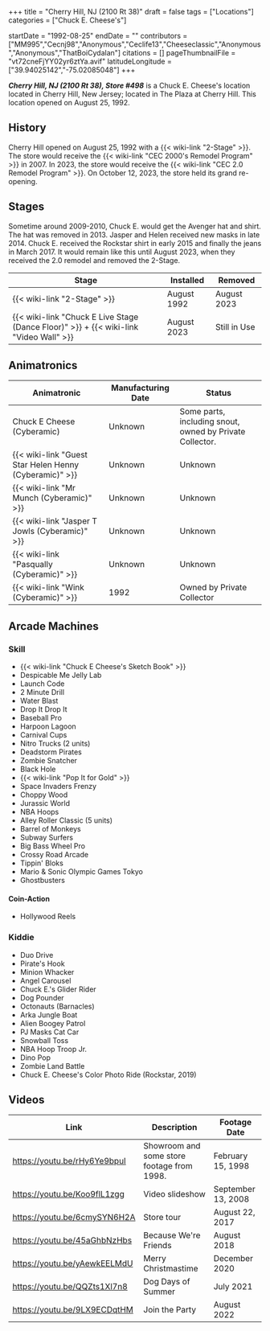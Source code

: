 +++
title = "Cherry Hill, NJ (2100 Rt 38)"
draft = false
tags = ["Locations"]
categories = ["Chuck E. Cheese's"]


startDate = "1992-08-25"
endDate = ""
contributors = ["MM995","Cecnj98","Anonymous","Ceclife13","Cheeseclassic","Anonymous","Anonymous","ThatBoiCydalan"]
citations = []
pageThumbnailFile = "vt72cneFjYY02yr6ztYa.avif"
latitudeLongitude = ["39.94025142","-75.02085048"]
+++

***Cherry Hill, NJ (2100 Rt 38), Store #498*** is a Chuck E. Cheese's location located in Cherry Hill, New Jersey; located in The Plaza at Cherry Hill. This location opened on August 25, 1992.

## History

Cherry Hill opened on August 25, 1992 with a {{< wiki-link "2-Stage" >}}. The store would receive the {{< wiki-link "CEC 2000's Remodel Program" >}} in 2007. In 2023, the store would receive the {{< wiki-link "CEC 2.0 Remodel Program" >}}. On October 12, 2023, the store held its grand re-opening.

## Stages

Sometime around 2009-2010, Chuck E. would get the Avenger hat and shirt. The hat was removed in 2013. Jasper and Helen received new masks in late 2014. Chuck E. received the Rockstar shirt in early 2015 and finally the jeans in March 2017. It would remain like this until August 2023, when they received the 2.0 remodel and removed the 2-Stage.

| Stage                                                                                             | Installed   | Removed      |
|---------------------------------------------------------------------------------------------------|-------------|--------------|
| {{< wiki-link "2-Stage" >}}                                                                 | August 1992 | August 2023  |
| {{< wiki-link "Chuck E Live Stage (Dance Floor)" >}} + {{< wiki-link "Video Wall" >}} | August 2023 | Still in Use |

## Animatronics

| Animatronic                                                  | Manufacturing Date | Status                                                   |
|--------------------------------------------------------------|--------------------|----------------------------------------------------------|
| Chuck E Cheese (Cyberamic)                                   | Unknown            | Some parts, including snout, owned by Private Collector. |
| {{< wiki-link "Guest Star Helen Henny (Cyberamic)" >}} | Unknown            | Unknown                                                  |
| {{< wiki-link "Mr Munch (Cyberamic)" >}}               | Unknown            | Unknown                                                  |
| {{< wiki-link "Jasper T Jowls (Cyberamic)" >}}         | Unknown            | Unknown                                                  |
| {{< wiki-link "Pasqually (Cyberamic)" >}}              | Unknown            | Unknown                                                  |
| {{< wiki-link "Wink (Cyberamic)" >}}                   | 1992               | Owned by Private Collector                               |

## Arcade Machines

### Skill

- {{< wiki-link "Chuck E Cheese's Sketch Book" >}}
- Despicable Me Jelly Lab
- Launch Code
- 2 Minute Drill
- Water Blast
- Drop It Drop It
- Baseball Pro
- Harpoon Lagoon
- Carnival Cups
- Nitro Trucks (2 units)
- Deadstorm Pirates
- Zombie Snatcher
- Black Hole
- {{< wiki-link "Pop It for Gold" >}}
- Space Invaders Frenzy
- Choppy Wood
- Jurassic World
- NBA Hoops
- Alley Roller Classic (5 units)
- Barrel of Monkeys
- Subway Surfers
- Big Bass Wheel Pro
- Crossy Road Arcade
- Tippin' Bloks
- Mario &amp; Sonic Olympic Games Tokyo
- Ghostbusters

#### Coin-Action

- Hollywood Reels

### Kiddie

- Duo Drive
- Pirate's Hook
- Minion Whacker
- Angel Carousel
- Chuck E.'s Glider Rider
- Dog Pounder
- Octonauts (Barnacles)
- Arka Jungle Boat
- Alien Boogey Patrol
- PJ Masks Cat Car
- Snowball Toss
- NBA Hoop Troop Jr.
- Dino Pop
- Zombie Land Battle
- Chuck E. Cheese's Color Photo Ride (Rockstar, 2019)

## Videos

| Link                         | Description                                | Footage Date       |
|------------------------------|--------------------------------------------|--------------------|
| https://youtu.be/rHy6Ye9bpuI | Showroom and some store footage from 1998. | February 15, 1998  |
| https://youtu.be/Koo9flL1zgg | Video slideshow                            | September 13, 2008 |
| https://youtu.be/6cmySYN6H2A | Store tour                                 | August 22, 2017    |
| https://youtu.be/45aGhbNzHbs | Because We're Friends                      | August 2018        |
| https://youtu.be/yAewkEELMdU | Merry Christmastime                        | December 2020      |
| https://youtu.be/QQZts1Xl7n8 | Dog Days of Summer                         | July 2021          |
| https://youtu.be/9LX9ECDqtHM | Join the Party                             | August 2022        |